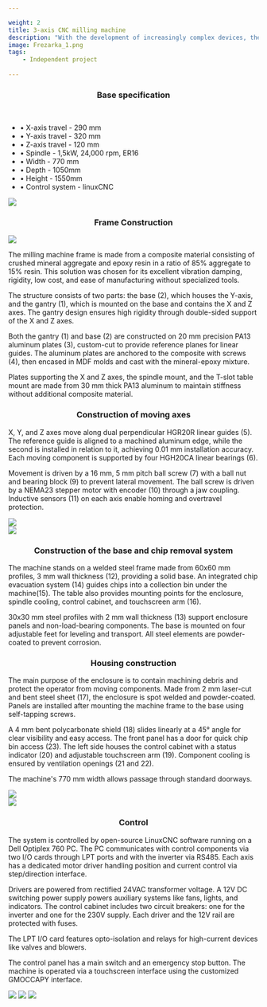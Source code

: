 ```yaml
---

weight: 2
title: 3-axis CNC milling machine
description: "With the development of increasingly complex devices, there arose a need to produce components with greater mechanical strength than the polymer materials used in 3D printing on FFF or MSLA printers. The design of the numerically controlled milling machine stemmed from my need for a device that would enable fast and precise machining of materials such as metals and composites, while significantly reducing costs compared to commercially available solutions."
image: Frezarka_1.png
tags:
    - Independent project
    
---
```



<!--introduction start, need speceing correction-->
<h3 style="text-align:center;">Base specification</h3>
<div class="markdown-section">
<div>
<br>

- • X-axis travel - 290 mm
- • Y-axis travel - 320 mm
- • Z-axis travel - 120 mm
- • Spindle - 1,5kW, 24,000 rpm, ER16
- • Width - 770 mm
- • Depth - 1050mm
- • Height  - 1550mm
- • Control system - linuxCNC


</div>
<img class="markdown-img" src="/Frezarka_1.png"/>
</div>
<!--introduction end-->




<!--section 2 start-->
<h3 style="text-align:center;">Frame Construction</h3>
<div class="markdown-section">
<img class="markdown-img" src="/Frezarka_2.png"/>
<div>
<p>
The milling machine frame is made from a composite material consisting of crushed mineral aggregate and epoxy resin in a ratio of 85% aggregate to 15% resin. This solution was chosen for its excellent vibration damping, rigidity, low cost, and ease of manufacturing without specialized tools.
</p>
<p>
The structure consists of two parts: the base (2), which houses the Y-axis, and the gantry (1), which is mounted on the base and contains the X and Z axes. The gantry design ensures high rigidity through double-sided support of the X and Z axes.
</p>
<p>
Both the gantry (1) and base (2) are constructed on 20 mm precision PA13 aluminum plates (3), custom-cut to provide reference planes for linear guides. The aluminum plates are anchored to the composite with screws (4), then encased in MDF molds and cast with the mineral-epoxy mixture.
</p>
<p>
Plates supporting the X and Z axes, the spindle mount, and the T-slot table mount are made from 30 mm thick PA13 aluminum to maintain stiffness without additional composite material.
</p>
</div>
</div>
<!--section 2 end-->



<!--section 3 start-->
<div class="markdown-section">
<div>
<h3 style="text-align:center;">Construction of moving axes</h3>

X, Y, and Z axes move along dual perpendicular HGR20R linear guides (5). The reference guide is aligned to a machined aluminum edge, while the second is installed in relation to it, achieving 0.01 mm installation accuracy. Each moving component is supported by four HGH20CA linear bearings (6).

Movement is driven by a 16 mm, 5 mm pitch ball screw (7) with a ball nut and bearing block (9) to prevent lateral movement. The ball screw is driven by a NEMA23 stepper motor with encoder (10) through a jaw coupling. Inductive sensors (11) on each axis enable homing and overtravel protection.
</div>
<img class="markdown-img" src="/Frezarka_3.png"/>
</div>
<!--section 3 end-->




<!--section 4 start-->
<div class="markdown-section">
<img class="markdown-img" src="/Frezarka_4.png"/>
<div>
<h3 style="text-align:center;">Construction of the base and chip removal system</h3>

The machine stands on a welded steel frame made from 60x60 mm profiles, 3 mm wall thickness (12), providing a solid base. An integrated chip evacuation system (14) guides chips into a collection bin under the machine(15). The table also provides mounting points for the enclosure, spindle cooling, control cabinet, and touchscreen arm (16).

30x30 mm steel profiles with 2 mm wall thickness (13) support enclosure panels and non-load-bearing components. The base is mounted on four adjustable feet for leveling and transport. All steel elements are powder-coated to prevent corrosion.


</div>
</div>
<!--section 4 end-->


<!--section 5 start-->
<div class="markdown-section">
<div>
<h3 style="text-align:center;">Housing construction</h3>

The main purpose of the enclosure is to contain machining debris and protect the operator from moving components. Made from 2 mm laser-cut and bent steel sheet (17), the enclosure is spot welded and powder-coated. Panels are installed after mounting the machine frame to the base using self-tapping screws.

A 4 mm bent polycarbonate shield (18) slides linearly at a 45° angle for clear visibility and easy access. The front panel has a door for quick chip bin access (23). The left side houses the control cabinet with a status indicator (20) and adjustable touchscreen arm (19). Component cooling is ensured by ventilation openings (21 and 22).

The machine's 770 mm width allows passage through standard doorways.
</div>
<img class="markdown-img" src="/Frezarka_5.png"/>
</div>
<!--section 5 end-->


<!--section 6 start-->
<div class="markdown-section">
<img class="markdown-img" src="/Frezarka_6.png"/>
<div>
<h3 style="text-align:center;">Control</h3>

The system is controlled by open-source LinuxCNC software running on a Dell Optiplex 760 PC. The PC communicates with control components via two I/O cards through LPT ports and with the inverter via RS485. Each axis has a dedicated motor driver handling position and current control via step/direction interface.

Drivers are powered from rectified 24VAC transformer voltage. A 12V DC switching power supply powers auxiliary systems like fans, lights, and indicators. The control cabinet includes two circuit breakers: one for the inverter and one for the 230V supply. Each driver and the 12V rail are protected with fuses.

The LPT I/O card features opto-isolation and relays for high-current devices like valves and blowers.

The control panel has a main switch and an emergency stop button. The machine is operated via a touchscreen interface using the customized GMOCCAPY interface.
</div>
</div>
<!--section 4 end-->


<!--3 photos side by side at bottom-->
<div class="mt-32 flex flex-col items-center">
<img class="markdown-img" src="/Frezarka_7.png"/>
<img class="markdown-img" src="/Frezarka_9.png"/>
<img class="markdown-img" src="/Frezarka_8.png"/>
</div>


<!--
number_of_tiles: 6

image1: Frezarka_1.png
Text_size_1: 2
Text1: "Parametry techniczne:\n
• Posuw w osi X – 290 mm\n
• Posuw w osi Y – 320 mm\n 
• Posuw w osi Z – 120 mm\n 
• wrzeciono 1,5kW - 24,000 rpm – ER16\n 
• szerokość – 770 mm\n
• głębokość – 1050mm\n
• wysokość  – 1550mm\n
• system sterujący – linuxCNC\n"


image2: Frezarka_2.png
Text_size_2: 1.09
Text2: "Konstrukcja Ramy\n 

Rama frezarki została wykonana z materiału kompozytowego złożonego z kruszonego
materiału mineralnego połączonego żywicą epoksydową w stosunku 85% kruszcu do 15% żywicy.
Rozwiązanie takie zostało wybrane ponieważ łączyło w sobie bardzo dobre właściwości tłumienia
niepożądanych wibracji, sztywność ,stosunkowo niskiego kosztu oraz łatwości wykonania bez
specjalistycznych urządzeń ani narzędzi.\n 

Konstrukcja składa się dwóch części, podstawy (2) będącej bazą całej maszyny z osią Y oraz bramy
(1) stojącej na podstawie i zawierającą osie X oraz Z. Wykorzystanie bramy pozwoliło na uzyskanie
dużej sztywności maszyny dzięki podparciu osi X oraz Z z obu stron stołu roboczego.\n 

Brama (1) oraz podstawa (2) zostały wykonane na bazie 20mm precyzyjnej płyty
aluminiowej PA13 (3) która została wycięta na zamówienie i tworzyła płaszczyzny wzorcowe pod
prowadnice liniowe. W blachach, od strony materiału kompozytowego została nawiercona i
nagwintowana seria otworów w które zostały wkręcone śruby będące elementami kotwiczącymi
aluminium i mieszankę kompozytową (4). Tak przygotowane płyty zostały obudowane formą
wykonaną z płyty MDF a następnie zalane, wcześniej wymieszaną, mieszanką ziaren mineralnych
oraz żywicy epoksydowej.\n 

Płyta aluminiowa poruszająca się po osi X oraz wspierająca oś Z, płyta mocująca
wrzeciono do osi Z oraz płyta mocująca stół teowy do osi Y zostały wykonane z grubszego 30 mm
aluminium PA13, w celu zachowania sztywności bez dodatkowego materiału kompozytowego.\n "


image3: Frezarka_3.png
Text_size_3: 1.09
Text3: "Budowa osi ruchomych\n

Osie X, Y oraz Z poruszają się po dwóch prostopadłych prowadnicach liniowych
HGR20R (5). W celu zachowania jak największej prostopadłości prowadnic względem siebie jak i
ramy, prowadnica wzorcowa została wyrównana do obrobionej krawędzi płyty aluminiowej, a
następnie druga prowadnica została zainstalowana w odniesieniu do prowadnicy wzorcowej.
Instalacja została dokonana z dokładnością 0,01mm co zapewniło precyzyjny ruch osi oraz
zapobiegło nadmiernemu zużywaniu się elementów tocznych.\n

Każda element konstrukcji poruszający się na danej osi jest wsparty czterema wózkami liniowymi
HGH20CA (6). Za posuw odpowiada zestaw złożony z śruby kulowej (7) o średnicy 16mm oraz
skoku 5mm, nakrętki kulowej, bloku łożyskującego (9) mającego za zadanie zapobiec ruchom
poprzecznym śruby. Śruba kulowa jest napędzana silnikiem krokowym z enkoderem NEMA23 (10)
poprzez sprzęgło kłowe. Każda z osi jest wyposażona w czujniki indukcyjne (11) odpowiedzialne za
znalezienie pozycji początkowej maszyny po uruchomieniu oraz zapobiegnięciu przesuwu poza
dozwolony zakres ruchu.\n"


image4: Frezarka_4.png
Text_size_4: 1.09
Text4: "Wykonanie podstawy oraz systemu odprowadzania wiórów\n

Frezarka stoi na stole wykonanym z spawanych profili stalowych 60x60mm o grubości
ścianki 3mm (13), zapewnia to stabilną bazę dla głównej ramy urządzenia oraz elementów
pomocniczych. W projekcie został zintegrowany grawitacyjny system odprowadzania wiórów
złożony z serii nachylonych płyt stalowych (15), nakierowujących spadające wióry do pojemnika
zbiorczego znajdującego się bezpośrednio pod urządzeniem. Stół zapewnia również punkty
mocujące dla paneli obudowy, systemu chłodzenia wrzeciona, szafy z osprzętem sterującym oraz
regulowanego ramienia dla ekranu dotykowego (16).\n

Mniejsze profile stalowe o wymiarach 30x30mm oraz grubości ścianki 2mm (14) wykorzystane
zostały do wsparcia paneli obudowy i elementów które nie przenosiły obciążeń ramy frezarki.
Podstawa stoi na 4 regulowanych nóżkach które pozwalają na wypoziomowanie urządzenia oraz
łatwiejsze przenoszenie dzięki dostępowi do dolnej części ramy znajdującej się nad ziemią. Dla
zapobiegnięcia rdzewienia elementów stalowych oraz zapewnieniu wytrzymałej powierzchni
konstrukcja została pomalowana proszkowo.\n"


image5: Frezarka_5.png
Text_size_5: 1.09
Text5: "Konstrukcja obudowy\n

Głównym zadaniem tej części projektu jest zapobiegnięcie wydostawania się wiórów
materiału obrabianego poza wyznaczony obszar oraz ochrona operatora przed elementami
maszyny stwarzającymi zagrożenie podczas jej pracy. Obudowa została wykonana z 2mm blachy
stalowej (17), wyciętej laserowo oraz wygiętej zgodnie z projektem. Tak przygotowane elementy
zostały zespawane w wybranych punktach i pomalowane proszkowo dla zapobiegnięcia
rdzewienia oraz zapewnienia odpornej powierzchni. Panele zostały zainstalowane po umieszczeniu
ramy frezarki na podstawie, przymocowane za pomocą wkrętów samo-gwintujących do profili
stalowych.\n

Obudowa posiada otwieraną osłonę wykonaną z 4mm giętej płyty poliwęglanowej
(18), poruszającej się po prowadnicach w sposób liniowy pod kątem 45°. Jej kształt oraz sposób
otwierania został zaprojektowany w taki sposób aby zapewnić jak najlepszą widoczność procesu
obróbki oraz jak najłatwiejszy dostęp do detali na stole roboczym po otwarciu.\n

Przód obudowy jest wyposażony w drzwiczki umożliwiające szybki dostęp do zbiornika
na wióry (23). Po lewej stronie znajduje się szafa sterownicza z sygnalizatorem stanu pracy
maszyny (20) oraz regulowane ramie z monitorem dotykowym (19). Chłodzenie dla podzespołów
jest zapewnione przez otwory wentylacyjne (21 i 22).\n

Maszyna została zaprojektowana w taki sposób że jej niewielka szerokość 770 mm
pozwala na przeniesienie jej przez standardową ramę drzwiową.\n"


image6: Frezarka_6.png
Text_size_6: 1.09
Text6: "Sterowanie\n

Urządzenie pracuje pod kontrolą oprogramowania open-source LinuxCNC działającego
na komputerze PC Dell optiplex 760. Komputer PC komunikuje się z poszczególnymi podzespołami
sterowania i kontroli frezarki przez dwie karty wejść/wyjść poprzez porty LPT oraz z falownikiem
wykorzystując RS485. Każda z osi posiada oddzielny sterownik silnika zajmujący się kontrolą
pozycji oraz regulacją jego prądu, komunikacja z sterownikami odbywa się przez interfejs
step/direction.\n

Sterowniki są zasilane z wyprostowanego napięcia z transformatora 24VAC. Do
zasilania układów pomocniczych takich jak wentylatory, oświetlenie czy sygnalizacja został
wykorzystany zasilacz impulsowy 12V DC. W szafie sterowniczej znajdują się 2 wyłączniki
nadprądowe, jeden odpowiada za układ zasilania Falownika drugi za całą resztę układu zasilania
230V. Każdy z sterowników jak i szyna 12V posiadają bezpieczniki topikowe.\n

Karta wejść/wyjść LPT zawiera optoizolację oraz przekaźniki do obsługi wysoko prądowych urządzeń takich jak zawory czy dmuchawy.\n

Panel na boku szafy sterowniczej posiada wyłącznik główny odcinający zasilanie do
całego urządzenia oraz przycisk bezpieczeństwa. Kontrola frezarki odbywa się poprzez ekran
dotykowy. Dostosowany Interfejs dotykowy GMOCCAPY przedstawiono na poniższym zdjęciu."

Gallery_image1: Frezarka_7.png
Gallery_image2: Frezarka_9.png
Gallery_image3: Frezarka_8.png
---

-->
